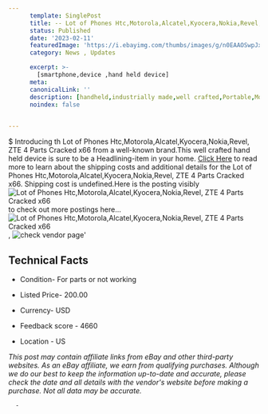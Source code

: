 ```yaml
---
      template: SinglePost
      title: -- Lot of Phones Htc,Motorola,Alcatel,Kyocera,Nokia,Revel, ZTE 4 Parts Cracked x66
      status: Published
      date: '2023-02-11'
      featuredImage: 'https://i.ebayimg.com/thumbs/images/g/n0EAAOSwpJxjyczw/s-l225.jpg'
      category: News , Updates

      excerpt: >-
        [smartphone,device ,hand held device]
      meta:
      canonicalLink: ''
      description: [handheld,industrially made,well crafted,Portable,Mobile,Compact,Convenient,Lightweight,Maneuverable,Man-portable,Miniature,Carriable,Hand-held,Light,Holdable,Transportable,Mobile device,Pocket-sized,On-the-go,Wireless,Cordless,Compact size,Convenient size, smartphone,device ,hand held device]
      noindex: false
      

---
```

$
      Introducing th Lot of Phones Htc,Motorola,Alcatel,Kyocera,Nokia,Revel, ZTE 4 Parts Cracked x66 from a well-known brand.This well crafted hand held device is sure to be a Headlining-item in your home. [Click Here](https://www.ebay.com/itm/266092910850?hash=item3df45f9902%3Ag%3An0EAAOSwpJxjyczw&mkevt=1&mkcid=1&mkrid=711-53200-19255-0&campid=%253CePNCampaignId%253E&customid=%253CreferenceId%253E&toolid=10049) to read more to learn about the shipping costs and additional details for the Lot of Phones Htc,Motorola,Alcatel,Kyocera,Nokia,Revel, ZTE 4 Parts Cracked x66. Shipping cost is undefined.Here is the posting visibly ![Lot of Phones Htc,Motorola,Alcatel,Kyocera,Nokia,Revel, ZTE 4 Parts Cracked x66](https://i.ebayimg.com/thumbs/images/g/n0EAAOSwpJxjyczw/s-l225.jpg) to check out more postings here... ![Lot of Phones Htc,Motorola,Alcatel,Kyocera,Nokia,Revel, ZTE 4 Parts Cracked x66](https://i.ebayimg.com/images/g/n0EAAOSwpJxjyczw/s-l1600.jpg), ![check vendor page](https://origin-galleryplus.ebayimg.com/ws/web/266092910850_2_0_1/225x225.jpg,https://origin-galleryplus.ebayimg.com/ws/web/266092910850_3_0_1/225x225.jpg)'

      

 ## Technical Facts 



     
      

 - Condition- For parts or not working 


      

 - Listed Price- 200.00 


      

 - Currency- USD 


      

 - Feedback score - 4660 


      

 - Location - US 


      
      

 *_This post may contain affiliate links from eBay and other third-party websites. As an eBay affiliate, we earn from qualifying purchases. Although we do our best to keep the information up-to-date and accurate, please check the date and all details with the vendor's website before making a purchase. Not all data may be accurate._*




      -
